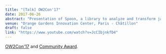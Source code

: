 ```yaml
---
title: "[Talk] OW2Con'17"
date: 2017-06-26
abstract: "Presentation of Spoon, a library to analyze and transform java code in java. During the event, Spoon received the Community Award of OW2Con'17."
venue: "Orange Gardens Innovation Center, Paris - Châtillon"
draft: false
link: "https://www.youtube.com/watch?v=JcCIbjnkfD4"
---
```


[OW2Con'17](https://www.ow2con.org/bin/view/2017/) and [Community Award](https://www.ow2con.org/view/2017/Awards_Results?year=2017&event=OW2con17).